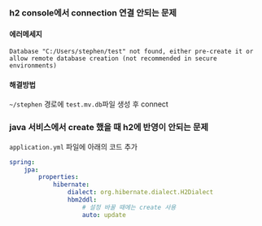 ### h2 console에서 connection 연결 안되는 문제
#### 에러메세지
```
Database "C:/Users/stephen/test" not found, either pre-create it or allow remote database creation (not recommended in secure environments)
```
#### 해결방법
`~/stephen` 경로에 `test.mv.db`파일 생성 후 connect

### java 서비스에서 create 했을 때 h2에 반영이 안되는 문제
`application.yml` 파일에 아래의 코드 추가
```yml
spring:
	jpa:  
		properties:  
			hibernate:  
				dialect: org.hibernate.dialect.H2Dialect  
				hbm2ddl:
					# 설정 바꿀 때에는 create 사용
					auto: update
```
